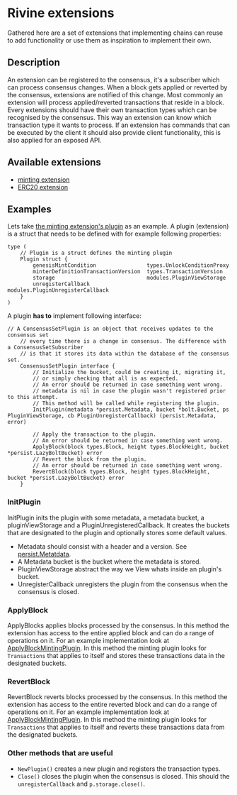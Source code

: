 # Rivine extensions

Gathered here are a set of extensions that implementing chains can reuse to add functionality or use them as inspiration to implement their own.

## Description

An extension can be registered to the consensus, it's a subscriber which can process consensus changes. When a block gets applied or reverted by the consensus, extensions are notified of this change. Most commonly an extension will process applied/reverted transactions that reside in a block. Every extensions should have their own transaction types which can be recognised by the consensus. This way an extension can know which transaction type it wants to process. If an extension has commands that can be executed by the client it should also provide client functionality, this is also applied for an exposed API.

## Available extensions

- [minting extension](./minting/readme.md)
- [ERC20 extension](https://github.com/threefoldtech/rivine-extension-erc20/blob/master/README.md)

## Examples

Lets take [the minting extension's plugin](./minting/minting.go) as an example.
A plugin (extension) is a struct that needs to be defined with for example following properties:

```golang
type (
	// Plugin is a struct defines the minting plugin
	Plugin struct {
		genesisMintCondition 				types.UnlockConditionProxy
		minterDefinitionTransactionVersion 	types.TransactionVersion
		storage              				modules.PluginViewStorage
		unregisterCallback  				modules.PluginUnregisterCallback
	}
)
```

A plugin **has to** implement following interface:

```golang
// A ConsensusSetPlugin is an object that receives updates to the consensus set
	// every time there is a change in consensus. The difference with a ConsensusSetSubscriber
	// is that it stores its data within the database of the consensus set.
	ConsensusSetPlugin interface {
		// Initialize the bucket, could be creating it, migrating it,
		// or simply checking that all is as expected.
		// An error should be returned in case something went wrong.
		// metadata is nil in case the plugin wasn't registered prior to this attempt.
		// This method will be called while registering the plugin.
		InitPlugin(metadata *persist.Metadata, bucket *bolt.Bucket, ps PluginViewStorage, cb PluginUnregisterCallback) (persist.Metadata, error)

		// Apply the transaction to the plugin.
		// An error should be returned in case something went wrong.
		ApplyBlock(block types.Block, height types.BlockHeight, bucket *persist.LazyBoltBucket) error
		// Revert the block from the plugin.
		// An error should be returned in case something went wrong.
		RevertBlock(block types.Block, height types.BlockHeight, bucket *persist.LazyBoltBucket) error
	}
```

### InitPlugin

InitPlugin inits the plugin with some metadata, a metadata bucket, a pluginViewStorage and a PluginUnregisteredCallback.
It creates the buckets that are designated to the plugin and optionally stores some default values.

* Metadata should consist with a header and a version. See [persist.Metatdata](https://godoc.org/github.com/threefoldtech/rivine/persist#Metadata).
* A Metadata bucket is the bucket where the metadata is stored.
* PluginViewStorage abstract the way we View whats inside an plugin's bucket.
* UnregisterCallback unregisters the plugin from the consensus when the consensus is closed.

### ApplyBlock

ApplyBlocks applies blocks processed by the consensus. In this method the extension has access to the entire applied block and can do a range of operations on it. For an example implementation look at [ApplyBlockMintingPlugin](https://github.com/threefoldtech/rivine/blob/75993ba4f451b08b970e593ba6c3e99d5fb492e9/extensions/minting/minting.go#L73). In this method the minting plugin looks for `Transactions` that applies to itself and stores these transactions data in the designated buckets.


### RevertBlock

RevertBlock reverts blocks processed by the consensus. In this method the extension has access to the entire reverted block and can do a range of operations on it. For an example implementation look at [ApplyBlockMintingPlugin](https://github.com/threefoldtech/rivine/blob/75993ba4f451b08b970e593ba6c3e99d5fb492e9/extensions/minting/minting.go#L105). In this method the minting plugin looks for `Transactions` that applies to itself and reverts these transactions data from the designated buckets.

### Other methods that are useful

* `NewPlugin()` creates a new plugin and registers the transaction types.
* `Close()` closes the plugin when the consensus is closed. This should the `unregisterCallback` and `p.storage.close()`.

